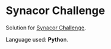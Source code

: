 # Synacor Challenge

Solution for [Synacor Challenge](https://challenge.synacor.com/).

Language used: **Python**.

